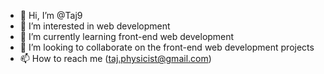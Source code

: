 - 👋 Hi, I’m @Taj9
- 👀 I’m interested in web development
- 🌱 I’m currently learning front-end web development
- 💞️ I’m looking to collaborate on the front-end web development projects
- 📫 How to reach me (taj.physicist@gmail.com)

<!---
Taj9/Taj9 is a ✨ special ✨ repository because its `README.md` (this file) appears on your GitHub profile.
You can click the Preview link to take a look at your changes.
--->
